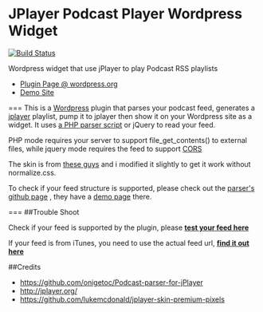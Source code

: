JPlayer Podcast Player Wordpress Widget
=====

[![Build Status](https://travis-ci.org/ycfreeman/jplayer-podcast-wordpress-widget.svg?branch=master)](https://travis-ci.org/ycfreeman/jplayer-podcast-wordpress-widget)

Wordpress widget that use jPlayer to play Podcast RSS playlists

* [Plugin Page @ wordpress.org](https://wordpress.org/plugins/podcast-player-widget/)
* [Demo Site](http://demo.ycfreeman.com)

===
This is a [Wordpress](https://wordpress.org/) plugin that parses your podcast feed, generates a [jplayer](http://jplayer.org/) playlist, pump it to jplayer then show it on your Wordpress site as a widget. It uses [a PHP parser script](https://github.com/onigetoc/Podcast-parser-for-jPlayer) or jQuery to read your feed.

PHP mode requires your server to support file_get_contents() to external files, while jquery mode requires the feed to support [CORS](https://en.wikipedia.org/wiki/Cross-origin_resource_sharing)

The skin is from [these guys](https://github.com/lukemcdonald/jplayer-skin-premium-pixels) and i modified it slightly to get it work without normalize.css.

To check if your feed structure is supported, please check out the [parser's github page](https://github.com/onigetoc/Podcast-parser-for-jPlayer) , they have a [demo page](http://scripts.toolurl.com/audio/Podcast-parser-for-jPlayer/demo.html) there.

===
##Trouble Shoot

Check if your feed is supported by the plugin, please **[test your feed here](http://scripts.toolurl.com/audio/Podcast-parser-for-jPlayer/demo.html)**


If your feed is from iTunes, you need to use the actual feed url, **[find it out here](http://jsfiddle.net/onigetoc/2mb5C/show/)**

##Credits
* https://github.com/onigetoc/Podcast-parser-for-jPlayer
* http://jplayer.org/
* https://github.com/lukemcdonald/jplayer-skin-premium-pixels
